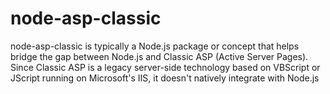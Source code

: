 # node-asp-classic
node-asp-classic is typically a Node.js package or concept that helps bridge the gap between Node.js and Classic ASP (Active Server Pages). Since Classic ASP is a legacy server-side technology based on VBScript or JScript running on Microsoft's IIS, it doesn't natively integrate with Node.js
